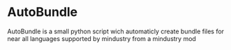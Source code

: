 # AutoBundle
AutoBundle is a small  python script wich automaticly create bundle files for near all languages supported by mindustry from a mindustry mod 
